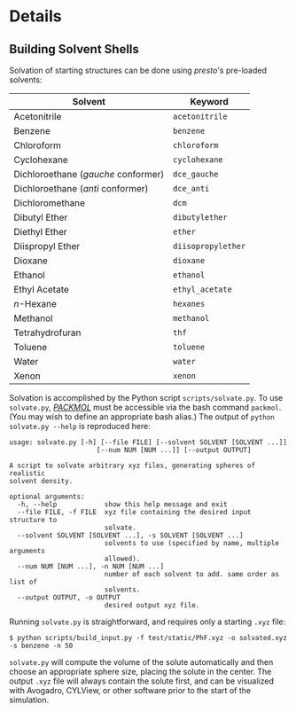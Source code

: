 # Details

## Building Solvent Shells

Solvation of starting structures can be done using *presto*'s pre-loaded solvents:

| Solvent | Keyword |
| --------- | --------- |
| Acetonitrile | ``acetonitrile`` |
| Benzene | ``benzene`` |
| Chloroform | ``chloroform`` |
| Cyclohexane | ``cyclohexane`` |
| Dichloroethane (*gauche* conformer) | ``dce_gauche`` |
| Dichloroethane (*anti* conformer) | ``dce_anti`` |
| Dichloromethane | ``dcm`` |
| Dibutyl Ether | ``dibutylether`` |
| Diethyl Ether | ``ether`` |
| Diispropyl Ether | ``diisopropylether`` |
| Dioxane | ``dioxane`` |
| Ethanol | ``ethanol`` |
| Ethyl Acetate | ``ethyl_acetate`` |
| *n*-Hexane | ``hexanes`` |
| Methanol | ``methanol``|
| Tetrahydrofuran | ``thf`` |
| Toluene | ``toluene`` |
| Water | ``water`` |
| Xenon | ``xenon`` |

Solvation is accomplished by the Python script ``scripts/solvate.py``. To use ``solvate.py``, [*PACKMOL*](http://m3g.iqm.unicamp.br/packmol/home.shtml) must be accessible via the bash command ``packmol``.
(You may wish to define an appropriate bash alias.) The output of ``python solvate.py --help`` is reproduced here:

```
usage: solvate.py [-h] [--file FILE] [--solvent SOLVENT [SOLVENT ...]]
                      [--num NUM [NUM ...]] [--output OUTPUT]

A script to solvate arbitrary xyz files, generating spheres of realistic
solvent density.

optional arguments:
  -h, --help            show this help message and exit
  --file FILE, -f FILE  xyz file containing the desired input structure to
                        solvate.
  --solvent SOLVENT [SOLVENT ...], -s SOLVENT [SOLVENT ...]
                        solvents to use (specified by name, multiple arguments
                        allowed).
  --num NUM [NUM ...], -n NUM [NUM ...]
                        number of each solvent to add. same order as list of
                        solvents.
  --output OUTPUT, -o OUTPUT
                        desired output xyz file.
```

Running ``solvate.py`` is straightforward, and requires only a starting ``.xyz`` file:

```
$ python scripts/build_input.py -f test/static/PhF.xyz -o solvated.xyz -s benzene -n 50
```

``solvate.py`` will compute the volume of the solute automatically and then choose an appropriate sphere size, placing the solute in the center.
The output ``.xyz`` file will always contain the solute first, and can be visualized with Avogadro, CYLView, or other software prior to the start of the simulation.


